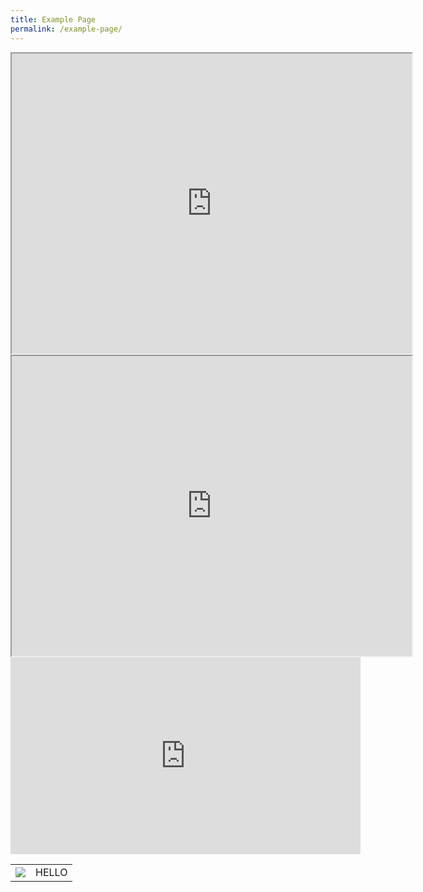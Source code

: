 ```yaml
---
title: Example Page
permalink: /example-page/
---
```

<iframe height="480" width="640" src="https://www.google.com/maps/d/embed?mid=1DAgQsg2v7H25wvOIWAJ\_esUnRH1bDAc&amp;ehbc=2E312F"></iframe>

<iframe height="480" width="640" src="https://www.google.com/maps/d/u/0/embed?mid=14hsgHjAUWx0JlPpawtEjUn3zGaWoG6c&amp;ehbc=2E312F"></iframe>

<iframe allowfullscreen="" allow="accelerometer; autoplay; clipboard-write; encrypted-media; gyroscope; picture-in-picture; web-share" frameborder="0" title="YouTube video player" src="https://www.youtube.com/embed/fk_g7VSnOoM" height="315" width="560"></iframe>



<table>
<tbody><tr>
<td>
<img src="https://www.adorama.com/alc/wp-content/uploads/2021/05/bird-wings-flying-feature.gif"></td>
	<td>HELLO</td></tr></tbody></table>